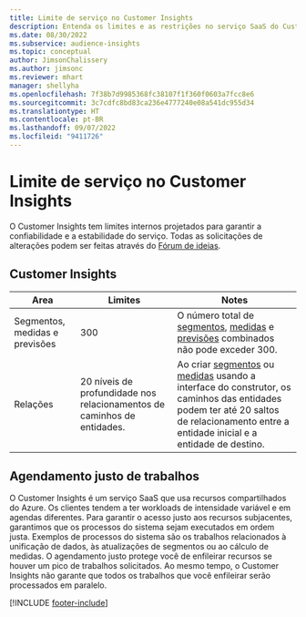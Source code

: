 ```yaml
---
title: Limite de serviço no Customer Insights
description: Entenda os limites e as restrições no serviço SaaS do Customer Insights.
ms.date: 08/30/2022
ms.subservice: audience-insights
ms.topic: conceptual
author: JimsonChalissery
ms.author: jimsonc
ms.reviewer: mhart
manager: shellyha
ms.openlocfilehash: 7f38b7d9985368fc38107f1f360f0603a7fcc8e6
ms.sourcegitcommit: 3c7cdfc8bd83ca236e4777240e08a541dc955d34
ms.translationtype: HT
ms.contentlocale: pt-BR
ms.lasthandoff: 09/07/2022
ms.locfileid: "9411726"
---
```

# <a name="service-limits-in-customer-insights"></a>Limite de serviço no Customer Insights

 O Customer Insights tem limites internos projetados para garantir a confiabilidade e a estabilidade do serviço. Todas as solicitações de alterações podem ser feitas através do [Fórum de ideias](https://go.microsoft.com/fwlink/?linkid=2074172).

## <a name="customer-insights"></a>Customer Insights

| Area  | Limites  | Notes |
|-------------|---------------------------------------------------------------------|---------------------------------------------------------------------|
| Segmentos, medidas e previsões | 300  | O número total de [segmentos](segments.md), [medidas](measures.md) e [previsões](predictions-overview.md) combinados não pode exceder 300.  |
| Relações | 20 níveis de profundidade nos relacionamentos de caminhos de entidades. | Ao criar [segmentos](segments.md) ou [medidas](measures.md) usando a interface do construtor, os caminhos das entidades podem ter até 20 saltos de relacionamento entre a entidade inicial e a entidade de destino.  |

## <a name="fair-scheduling-of-jobs"></a>Agendamento justo de trabalhos

O Customer Insights é um serviço SaaS que usa recursos compartilhados do Azure. Os clientes tendem a ter workloads de intensidade variável e em agendas diferentes. Para garantir o acesso justo aos recursos subjacentes, garantimos que os processos do sistema sejam executados em ordem justa. Exemplos de processos do sistema são os trabalhos relacionados à unificação de dados, às atualizações de segmentos ou ao cálculo de medidas. O agendamento justo protege você de enfileirar recursos se houver um pico de trabalhos solicitados. Ao mesmo tempo, o Customer Insights não garante que todos os trabalhos que você enfileirar serão processados em paralelo.

[!INCLUDE [footer-include](includes/footer-banner.md)]
